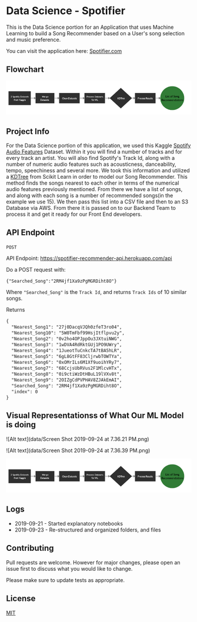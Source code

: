 # Data Science - Spotifier
This is the Data Science portion for an Application that uses Machine Learning to build a Song Recommender based on a User's song selection and music preference.

You can visit the application here: [Spotifier.com]()

## Flowchart
![Alt text](data/Flowchart.png)

## Project Info
For the Data Science portion of this application, we used this Kaggle [Spotify Audio Features](https://www.kaggle.com/tomigelo/spotify-audio-features) Dataset. Within it you will find a number of tracks and for every track an artist. You will also find Spotify's Track Id, along with a number of numeric audio features such as acousticness, danceability, tempo, speechiness and several more. We took this information and utilized a [KDTree](https://scikit-learn.org/stable/modules/generated/sklearn.neighbors.KDTree.html) from Scikit Learn in order to model our Song Recommender. This method finds the songs nearest to each other in terms of the numerical audio features previously mentioned. From there we have a list of songs, and along with each song is a number of recommended songs(in the example we use 15). We then pass this list into a CSV file and then to an S3 Database via AWS. From there it is passed on to our Backend Team to process it and get it ready for our Front End developers. 

## API Endpoint 

`POST`

API Endpoint:  https://spotifier-recommender-api.herokuapp.com/api

Do a POST request with:

```
{"Searched_Song":"2RM4jf1Xa9zPgMGRDiht8O"}
```

Where `"Searched_Song"` is the `Track Id`, and returns `Track Ids` of 10 similar songs.

Returns

```
{
  "Nearest_Song1": "27j0DacqVJQh0zfeT3ro04",
  "Nearest_Song10": "5W0TmFbf99HsjItflpvu2y",
  "Nearest_Song2": "0v2ho4OPJppOu3JXtuiNWG",
  "Nearest_Song3": "1wDVA4RdRktGUj1PO9UWry",
  "Nearest_Song4": "1JueotTuCnkcTA7tBA5hLR",
  "Nearest_Song5": "6gL8GtFF83CljrwbTOWTYa",
  "Nearest_Song6": "0xOMrILs6M1Xf9uoihYRy7",
  "Nearest_Song7": "68CcjsUbRVus2F1MlcvHTx",
  "Nearest_Song8": "0i9ctiWzDtHBuL19lVXv8t",
  "Nearest_Song9": "2OIZgCdPVPHAV8ZJAkEmAI",
  "Searched_Song": "2RM4jf1Xa9zPgMGRDiht8O",
  "index": 0
}
```
## Visual Representationss of What Our ML Model is doing
![Alt text](data/Screen Shot 2019-09-24 at 7.36.21 PM.png)

![Alt text](data/Screen Shot 2019-09-24 at 7.36.39 PM.png)

![Alt text](data/Flowchart.png)

## Logs

- 2019-09-21 - Started explanatory notebooks
- 2019-09-23 - Re-structured and organized folders, and files

## Contributing
Pull requests are welcome. However for major changes, please open an issue first to discuss what you would like to change.

Please make sure to update tests as appropriate.

## License
[MIT](https://choosealicense.com/licenses/mit/)

